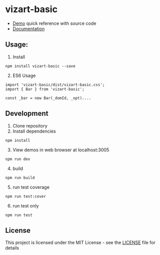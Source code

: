 # vizart-basic

* [Demo](https://vizartjs.github.io/demo.html) quick reference with source code
* [Documentation](https://github.com/VizArtJS/vizart-basic/wiki)



## Usage:

1. Install

```
npm install vizart-basic --save
```

2. ES6 Usage

```
import 'vizart-basic/dist/vizart-basic.css';
import { Bar } from 'vizart-basic';

const _bar = new Bar(_domId, _opt)....
```

## Development
1. Clone repository
2. Install dependencies
```
npm install
```
3. View demos in web browser at localhost:3005
```
npm run dev
```

4. build
```
npm run build
```
5. run test coverage
```
npm run test:cover
```
6. run test only

```
npm run test
```

## License

This project is licensed under the MIT License - see the [LICENSE](LICENSE) file for details



